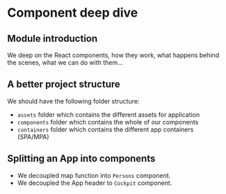 # Component deep dive

## Module introduction

We deep on the React components, how they work, what happens behind the scenes, what we can do with them...

## A better project structure

We should have the following folder structure:

- `assets` folder which contains the different assets for application
- `components` folder which contains the whole of our components
- `containers` folder which contains the different app containers (SPA/MPA)

## Splitting an App into components

- We decoupled map function into `Persons` component.
- We decoupled the App header to `Cockpit` component.


